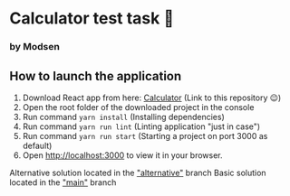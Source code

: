 # Calculator test task 🐛
### by Modsen

## How to launch the application
1. Download React app from here: [Calculator](https://github.com/pooooz/education-task-calculator) (Link to this repository 😉)
2. Open the root folder of the downloaded project in the console
3. Run command `yarn install` (Installing dependencies)
4. Run command `yarn run lint` (Linting application "just in case")
5. Run command `yarn run start` (Starting a project on port 3000 as default)
6. Open [http://localhost:3000](http://localhost:3000) to view it in your browser.

Alternative solution located in the ["alternative"](https://github.com/pooooz/education-task-calculator/tree/alternative) branch
Basic solution located in the ["main"](https://github.com/pooooz/education-task-calculator) branch
